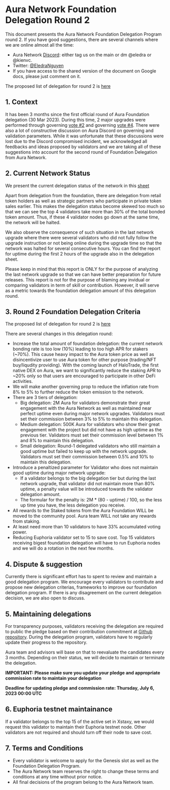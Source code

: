 # Aura Network Foundation Delegation Round 2

This document presents the Aura Network Foundation Delegation Program round 2. If you have good suggestions, there are several channels where we are online almost all the time:

- Aura Network [Discord](https://docs.aura.network/validator/running-a-fullnode): either tag us on the main or dm @eledra or @kienvc.
- Twitter: [@EledraNguyen](https://twitter.com/EledraNguyen)
- If you have access to the shared version of the document on Google docs, please just comment on it.

The proposed list of delegation for round 2 is [here](https://docs.google.com/spreadsheets/d/1oCaf5vKvFV-AzoFyVxHCsJWRTmdqHiU-Cl38zgnesHE/edit?usp=sharing)

## 1. Context

It has been 3 months since the first official round of Aura Foundation delegation (30 Mar 2023). During this time, 2 major upgrades were performed through governing [vote #2](https://aurascan.io/votings/2) and governing [vote #4](https://aurascan.io/votings/4). There were also a lot of constructive discussion on Aura Discord on governing and validation parameters. While it was unfortunate that these discussions were lost due to the Discord compromised incident, we acknowledged all feedbacks and ideas proposed by validators and we are taking all of these suggestions into account for the second round of Foundation Delegation from Aura Network.

## 2. Current Network Status

We present the current delegation status of the network in this [sheet](https://docs.google.com/spreadsheets/d/1oCaf5vKvFV-AzoFyVxHCsJWRTmdqHiU-Cl38zgnesHE/edit?usp=sharing)

Apart from delegation from the foundation, there are delegation from retail token holders as well as strategic partners who participate in private token sales earlier. This makes the delegation status become skewed too much so that we can see the top 4 validators take more than 30% of the total bonded token amount. Thus, if these 4 validator nodes go down at the same time, the network will be halted.

We also observe the consequence of such situation in the last network upgrade where there were several validators who did not fully follow the upgrade instruction or not being online during the upgrade time so that the network was halted for several consecutive hours. You can find the report for uptime during the first 2 hours of the upgrade also in the delegation sheet.

Please keep in mind that this report is ONLY for the purpose of analyzing the last network upgrade so that we can have better preparation for future releases. This report is not for the purpose of blaming any invidual or comparing validators in term of skill or contribution. However, it will serve as a metric towards the foundation delegation amount of this delegation round.

## 3. Round 2 Foundation Delegation Criteria

The proposed list of delegation for round 2 is [here](https://docs.google.com/spreadsheets/d/1oCaf5vKvFV-AzoFyVxHCsJWRTmdqHiU-Cl38zgnesHE/edit?usp=sharing)

There are several changes in this delegation round:

- Increase the total amount of foundation delegation: the current network bonding rate is too low (10%) leading to too high APR for stakers (~70%). This cause heavy impact to the Aura token price as well as disincentivize user to use Aura token for other purpose (trading/NFT buy/liqudity providing). With the coming launch of HaloTrade, the first native DEX on Aura, we want to significantly reduce the staking APR to ~20% only so that users are encouraged to participate in other DeFi activities.
- We will make another governing prop to reduce the inflation rate from 8% to 5% to further reduce the token emission to the network.
- There are 3 tiers of delegation:
  - Big delegation: 2M Aura for validators demonstrate their great engagement with the Aura Network as well as maintained near perfect uptime even during major network upgrades. Validators must set their commission between 3% to 5% to maintain this delegation.
  - Medium delegation: 500K Aura for validators who show their great engagement with the project but did not have as high uptime as the previous tier. Validators must set their commission level between 1% and 8% to maintain this delegation.
  - Small delegation: Round-1 delegated validators who still maintain a good uptime but failed to keep up with the network upgrade. Validators must set their commission between 0.5% and 10% to maintain this delegation.
- Introduce a penaltized parameter for Validator who does not maintain good uptime during major network upgrade:
  - If a validator belongs to the big delegation tier but during the last network upgrade, that validator did not maintain more than 80% uptime, a penalty value will be introduced towards the validator delegation amount.
  - The formular for the penalty is: 2M \* (80 - uptime) / 100, so the less up time you have, the less delegation you receive.
- All rewards to the Staked tokens from the Aura Foundation WILL be moved to the community pool. Aura team WILL not take any rewards from staking.
- At least need more than 10 validators to have 33% accumulated voting power.
- Reducing Euphoria validator set to 15 to save cost. Top 15 validators receiving bigest foundation delegation will have to run Euphoria nodes and we will do a rotation in the next few months.

## 4. Dispute & suggestion

Currently there is significant effort has to spent to review and maintain a good delegation program. We encourage every validators to contribute and propose new delegation criterias, frameworks to improve our foundation delegation program. If there is any disagreement on the current delegation decision, we are also open to discuss.

## 5. Maintaining delegations

For transparency purposes, validators receiving the delegation are required to public the pledge based on their contribution commitment at [Github repository](https://github.com/aura-nw/mainnet-artifacts/tree/main/Foundation-delegation-program). During the delegation program, validators have to regularly update their progress to the repository.

Aura team and advisors will base on that to reevaluate the candidates every 3 months. Depending on their status, we will decide to maintain or terminate the delegation.

**IMPORTANT: Please make sure you update your pledge and appropriate commission rate to maintain your delegation**

**Deadline for updating pledge and commission rate: Thursday, July 6, 2023 00:00 UTC**

## 6. Euphoria testnet maintainance

If a validator belongs to the top 15 of the active set in Xstaxy, we would request this validator to maintain their Euphoria testnet node. Other validators are not required and should turn off their node to save cost.

## 7. Terms and Conditions

- Every validator is welcome to apply for the Genesis slot as well as the Foundation Delegation Program.
- The Aura Network team reserves the right to change these terms and conditions at any time without prior notice.
- All final decisions of the program belong to the Aura Network team.
